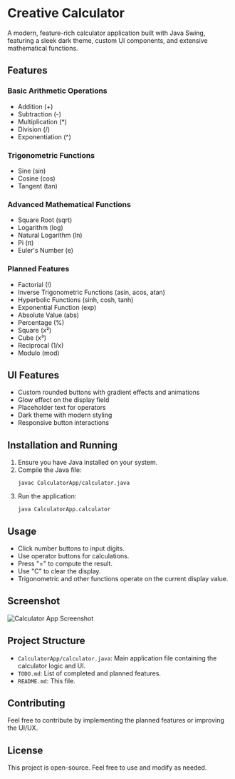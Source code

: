 # Creative Calculator

A modern, feature-rich calculator application built with Java Swing, featuring a sleek dark theme, custom UI components, and extensive mathematical functions.

## Features

### Basic Arithmetic Operations
- Addition (+)
- Subtraction (-)
- Multiplication (*)
- Division (/)
- Exponentiation (^)

### Trigonometric Functions
- Sine (sin)
- Cosine (cos)
- Tangent (tan)

### Advanced Mathematical Functions
- Square Root (sqrt)
- Logarithm (log)
- Natural Logarithm (ln)
- Pi (π)
- Euler's Number (e)

### Planned Features
- Factorial (!)
- Inverse Trigonometric Functions (asin, acos, atan)
- Hyperbolic Functions (sinh, cosh, tanh)
- Exponential Function (exp)
- Absolute Value (abs)
- Percentage (%)
- Square (x²)
- Cube (x³)
- Reciprocal (1/x)
- Modulo (mod)

## UI Features
- Custom rounded buttons with gradient effects and animations
- Glow effect on the display field
- Placeholder text for operators
- Dark theme with modern styling
- Responsive button interactions

## Installation and Running

1. Ensure you have Java installed on your system.
2. Compile the Java file:
   ```
   javac CalculatorApp/calculator.java
   ```
3. Run the application:
   ```
   java CalculatorApp.calculator
   ```

## Usage

- Click number buttons to input digits.
- Use operator buttons for calculations.
- Press "=" to compute the result.
- Use "C" to clear the display.
- Trigonometric and other functions operate on the current display value.

## Screenshot

![Calculator App Screenshot](screenshot.jpg)

## Project Structure

- `CalculatorApp/calculator.java`: Main application file containing the calculator logic and UI.
- `TODO.md`: List of completed and planned features.
- `README.md`: This file.

## Contributing

Feel free to contribute by implementing the planned features or improving the UI/UX.

## License

This project is open-source. Feel free to use and modify as needed.
